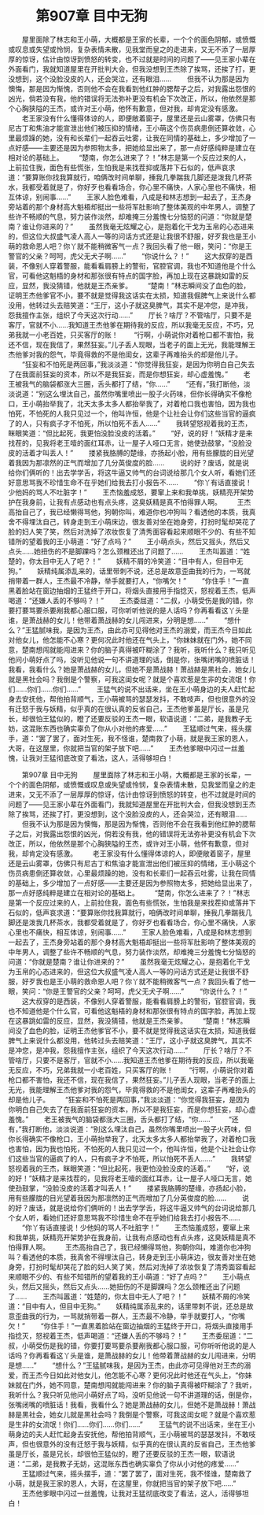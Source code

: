 # 　　第907章 目中无狗
　　屋里面除了林志和王小萌，大概都是王家的长辈，一个个的面色阴郁，或愤慨或叹息或失望或怜悯，复杂表情未散，见我堂而皇之的走进来，又无不添了一层厚厚的惊讶，估计由惊讶到愤怒的转变，也不过就是时间的问题了——见王家小辈在外面看门，我就知道屋里在开批判大会，但我没想到王杰除了挨骂，还挨了打，更没想到，这个没脸没皮的人，还会哭泣，还有眼泪……
　　但我不认为那是因为懊悔，那是因为惭愧，否则他不会在我看到他红肿的腮帮子之后，对我露出怨恨的凶光，倘若没有我，他的错误将无法弥补更没有机会下次改正，所以，他依然是那个心胸狭隘的王杰，或许对王小萌，他怀有歉意，但对我，却肯定没有感激。
　　老王家没有什么懂得体谅的人，即便敞着窗子，屋里还是云山雾罩，仿佛只有尼古丁和焦油才能宣泄出他们被压抑的情绪，王小萌这个伤员病患倒还算收敛，心里最烦躁的她，没有和长辈们一起吞云吐雾，让我在同情的基础上，多少增加了一点好感——主要还是因为参照物太多，把她给显出来了，那一点好感纯粹是建立在相对论的基础上。
　　“楚南，你怎么进来了？！”林志是第一个反应过来的人，上前拉住我，面色有些慌张，生怕我是来找茬抑或落井下石似的，低声哀求道：“要算账你找我算就行，咱俩改时间单聊，捶我几拳踹我几脚还是泼我几杯茶水，我都受着就是了，你好歹也看看场合，你心里不痛快，人家心里也不痛快，相互体谅，别闹事……”
　　王家人脸色难看，八成是和林志想到一起去了，王杰身旁站着的那个身材高大魁梧却挺出一些将军肚影响了整体美观的中年男人，调整了些许不畅顺的气息，努力装作淡然，却难掩三分羞愧七分恼怒的问道：“你就是楚南？谁让你进来的？”
　　虽然我毫无炫耀之心，是抱着化干戈为玉帛的心态进来的，但这位大叔盛气凌人高人一等的问话方式还是让我很不舒服，好歹我也是王小萌的救命恩人吧？你丫就不能稍微客气一点？我回头看了他一眼，笑问：“你是王警官的父亲？呵呵，虎父无犬子啊……”
　　“你说什么？！”
　　这大叔穿的是西装，不像别人穿着警服，能看看肩膀上的警衔，官腔官调，我也不知道他是个什么官，可看他这魁梧的身材和那张很有特点的国字脸，再加上现在这暴跳如雷的反应，显然，我没猜错，他就是王杰亲爹。
　　“楚南！”林志瞬间没了血色的脸，证明王杰他爹官不小，要不就是觉得我这话实在太损，知道我倔脾气上来说什么都没用，他转过头去赔笑道：“王厅，这小子就这臭脾气，其实不是冲您，是冲我，怨我擅作主张，组织了今天这次行动……”
　　厅长？啥厅？不管啥厅，只要不是客厅，官就不小……我知道王杰他爹在期待我的反应，所以我毫无反应，不巧，兄弟我就一小老百姓，只买客厅的账！
　　“行啊，小萌说你对着枪口都不害怕，我还不信，现在我信了，果然狂妄。”儿子丢人现眼，当老子的面上无光，我能理解王杰他爹对我的怨气，毕竟得救的不是他闺女，这辈子再难抬头的却是他儿子。
　　“狂妄和不怕死是两回事，”我淡淡道：“你觉得我狂妄，是因为你明白自己失去了在我面前狂妄的资本，所以不是我狂妄，而是你想狂妄，却心虚羞愧。”
　　老王被我气的脑袋都涨大三圈，舌头都打了结，“你……”
　　“还有，”我打断他，淡淡说道：“别这么埋汰自己，虽然你嘴里喷出一股子火药味，但你长得确实不像枪口，王小萌抬举我了，北天太多太多人都抬举我了，对着枪口我也害怕，因为我也怕死，不怕死的人我只见过一个，他叫许恒，他是个让社会让你们这些当官的逼疯了的人，只有疯子才不怕死，所以怕死不丢人……”
　　我转望怒视着我的王杰，眯眼笑道：“但比起死，我更怕没脸没皮的活着。”
　　“好，说的好！”妖精才是来找茬的，见我将老王噎的面红耳赤，让一屋子人哑口无言，她使劲鼓掌，“没脸没皮的活着才叫丢人！”
　　搂紧我胳膊的楚缘，亦扬起小脸，用有些朦胧的目光望着我因为那凛然的正气而增加了几分英俊度的脸……
　　说的好？废话，就是说给你们俩听的！出去学学舌，将这牛逼又帅气的台词说给那几个女人听，看她们还好意思骂我不珍惜生命不在乎她们给我去打小报告不……
　　“你丫有话直接说！少他妈的骂人不吐脏字！”
　　王杰恼羞成怒，要窜上来和我单挑，妖精亮开架势护在我身前，让我有点感动也有点头疼，这臭妖精是真不怕得罪人啊。
　　王杰高抬自己了，我已经懒得骂他，狗朝你叫，难道你也冲狗叫？看透他的本质，我真舍不得埋汰自己，转身走到王小萌床边，很友善对坐在她身旁，打扮时髦却哭花了脸的妇人笑了笑，然后对洗掉了浓妆恢复了清秀面容看起来顺眼不少的、有些不知错所的望着我的王小萌道：“好了点吗？”
　　王小萌点头，然后又摇头，然后又点头……她扭伤的不是脚踝吗？怎么颈椎还出了问题了……
　　王杰叫嚣道：“姓楚的，你太目中无人了吧？！”
　　妖精不屑的冷笑道：“目中有人，但目中无狗。”
　　妖精纯属添乱来的，话里带刺不说，还总是故意歪曲我的行为，一骂就捎带着一群人，王杰最不冷静，举手就要打人，“你嘴欠！”
　　“你住手！”一直黑着脸站在窗边抽烟的王猛终于开口，将烟头直接用手指捻灭，怒视着王杰，低声喝道：“还嫌人丢的不够吗？！”
　　王杰委屈道：“二叔，小萌受伤是我的错，你要打要骂要杀要剐我都心服口服，可你听听他说的是人话吗？你再看看这丫头是谁，是萧战赫的女儿！他带着萧战赫的女儿闯进来，分明是想……”
　　“想什么？”王猛腻味我，是因为王杰，由此亦可见得他对王杰的溺爱，而王杰今日如此对他女儿，他怎能不心寒？更何况此时他还在气头上，“你妹妹就在门外，她不同意，楚南想闯就能闯进来？你的脑子真得被吓糊涂了？我听，我听什么？我只听见他问小萌好点了吗，没听见他说一句不讲道理的话，倒是你，张嘴闭嘴的喷脏话！我看，我看什么？她是萧战赫的女儿，但她不是萧战赫！萧战赫是黑社会，她女儿就是黑社会吗？我倒是个警察，可我这闺女呢？就是个喜欢惹是生非的女流氓！你们……你们……你们……”
　　王猛气的说不出话来，坐在王小萌身边的夫人赶忙起身去安抚他，帮他拍背顺气，王小萌被骂的瑟瑟发抖，不敢吱声，但也很意外的没有迁怒于我与妖精，似乎真的在很认真的反省自己，王杰他爹虽是厅长，虽是兄长，却很怕王猛似的，瞪了还要反驳的王杰一眼，软语说道：“二弟，是我教子无妨，这混账东西也确实辜负了你从小对他的疼爱……”
　　王猛顺过气来，摇头摆手，道：“罢了罢了，面对生死，我不怪谁，楚南救了小萌，就是我王家的恩人，大哥，在这屋里，你就把当官的架子放下吧……”
　　王杰他爹眼中闪过一丝羞愧，让我对王猛彻底改变了看法，这人，活得够坦白！

　　第907章 目中无狗
　　屋里面除了林志和王小萌，大概都是王家的长辈，一个个的面色阴郁，或愤慨或叹息或失望或怜悯，复杂表情未散，见我堂而皇之的走进来，又无不添了一层厚厚的惊讶，估计由惊讶到愤怒的转变，也不过就是时间的问题了——见王家小辈在外面看门，我就知道屋里在开批判大会，但我没想到王杰除了挨骂，还挨了打，更没想到，这个没脸没皮的人，还会哭泣，还有眼泪……
　　但我不认为那是因为懊悔，那是因为惭愧，否则他不会在我看到他红肿的腮帮子之后，对我露出怨恨的凶光，倘若没有我，他的错误将无法弥补更没有机会下次改正，所以，他依然是那个心胸狭隘的王杰，或许对王小萌，他怀有歉意，但对我，却肯定没有感激。
　　老王家没有什么懂得体谅的人，即便敞着窗子，屋里还是云山雾罩，仿佛只有尼古丁和焦油才能宣泄出他们被压抑的情绪，王小萌这个伤员病患倒还算收敛，心里最烦躁的她，没有和长辈们一起吞云吐雾，让我在同情的基础上，多少增加了一点好感——主要还是因为参照物太多，把她给显出来了，那一点好感纯粹是建立在相对论的基础上。
　　“楚南，你怎么进来了？！”林志是第一个反应过来的人，上前拉住我，面色有些慌张，生怕我是来找茬抑或落井下石似的，低声哀求道：“要算账你找我算就行，咱俩改时间单聊，捶我几拳踹我几脚还是泼我几杯茶水，我都受着就是了，你好歹也看看场合，你心里不痛快，人家心里也不痛快，相互体谅，别闹事……”
　　王家人脸色难看，八成是和林志想到一起去了，王杰身旁站着的那个身材高大魁梧却挺出一些将军肚影响了整体美观的中年男人，调整了些许不畅顺的气息，努力装作淡然，却难掩三分羞愧七分恼怒的问道：“你就是楚南？谁让你进来的？”
　　虽然我毫无炫耀之心，是抱着化干戈为玉帛的心态进来的，但这位大叔盛气凌人高人一等的问话方式还是让我很不舒服，好歹我也是王小萌的救命恩人吧？你丫就不能稍微客气一点？我回头看了他一眼，笑问：“你是王警官的父亲？呵呵，虎父无犬子啊……”
　　“你说什么？！”
　　这大叔穿的是西装，不像别人穿着警服，能看看肩膀上的警衔，官腔官调，我也不知道他是个什么官，可看他这魁梧的身材和那张很有特点的国字脸，再加上现在这暴跳如雷的反应，显然，我没猜错，他就是王杰亲爹。
　　“楚南！”林志瞬间没了血色的脸，证明王杰他爹官不小，要不就是觉得我这话实在太损，知道我倔脾气上来说什么都没用，他转过头去赔笑道：“王厅，这小子就这臭脾气，其实不是冲您，是冲我，怨我擅作主张，组织了今天这次行动……”
　　厅长？啥厅？不管啥厅，只要不是客厅，官就不小……我知道王杰他爹在期待我的反应，所以我毫无反应，不巧，兄弟我就一小老百姓，只买客厅的账！
　　“行啊，小萌说你对着枪口都不害怕，我还不信，现在我信了，果然狂妄。”儿子丢人现眼，当老子的面上无光，我能理解王杰他爹对我的怨气，毕竟得救的不是他闺女，这辈子再难抬头的却是他儿子。
　　“狂妄和不怕死是两回事，”我淡淡道：“你觉得我狂妄，是因为你明白自己失去了在我面前狂妄的资本，所以不是我狂妄，而是你想狂妄，却心虚羞愧。”
　　老王被我气的脑袋都涨大三圈，舌头都打了结，“你……”
　　“还有，”我打断他，淡淡说道：“别这么埋汰自己，虽然你嘴里喷出一股子火药味，但你长得确实不像枪口，王小萌抬举我了，北天太多太多人都抬举我了，对着枪口我也害怕，因为我也怕死，不怕死的人我只见过一个，他叫许恒，他是个让社会让你们这些当官的逼疯了的人，只有疯子才不怕死，所以怕死不丢人……”
　　我转望怒视着我的王杰，眯眼笑道：“但比起死，我更怕没脸没皮的活着。”
　　“好，说的好！”妖精才是来找茬的，见我将老王噎的面红耳赤，让一屋子人哑口无言，她使劲鼓掌，“没脸没皮的活着才叫丢人！”
　　搂紧我胳膊的楚缘，亦扬起小脸，用有些朦胧的目光望着我因为那凛然的正气而增加了几分英俊度的脸……
　　说的好？废话，就是说给你们俩听的！出去学学舌，将这牛逼又帅气的台词说给那几个女人听，看她们还好意思骂我不珍惜生命不在乎她们给我去打小报告不……
　　“你丫有话直接说！少他妈的骂人不吐脏字！”
　　王杰恼羞成怒，要窜上来和我单挑，妖精亮开架势护在我身前，让我有点感动也有点头疼，这臭妖精是真不怕得罪人啊。
　　王杰高抬自己了，我已经懒得骂他，狗朝你叫，难道你也冲狗叫？看透他的本质，我真舍不得埋汰自己，转身走到王小萌床边，很友善对坐在她身旁，打扮时髦却哭花了脸的妇人笑了笑，然后对洗掉了浓妆恢复了清秀面容看起来顺眼不少的、有些不知错所的望着我的王小萌道：“好了点吗？”
　　王小萌点头，然后又摇头，然后又点头……她扭伤的不是脚踝吗？怎么颈椎还出了问题了……
　　王杰叫嚣道：“姓楚的，你太目中无人了吧？！”
　　妖精不屑的冷笑道：“目中有人，但目中无狗。”
　　妖精纯属添乱来的，话里带刺不说，还总是故意歪曲我的行为，一骂就捎带着一群人，王杰最不冷静，举手就要打人，“你嘴欠！”
　　“你住手！”一直黑着脸站在窗边抽烟的王猛终于开口，将烟头直接用手指捻灭，怒视着王杰，低声喝道：“还嫌人丢的不够吗？！”
　　王杰委屈道：“二叔，小萌受伤是我的错，你要打要骂要杀要剐我都心服口服，可你听听他说的是人话吗？你再看看这丫头是谁，是萧战赫的女儿！他带着萧战赫的女儿闯进来，分明是想……”
　　“想什么？”王猛腻味我，是因为王杰，由此亦可见得他对王杰的溺爱，而王杰今日如此对他女儿，他怎能不心寒？更何况此时他还在气头上，“你妹妹就在门外，她不同意，楚南想闯就能闯进来？你的脑子真得被吓糊涂了？我听，我听什么？我只听见他问小萌好点了吗，没听见他说一句不讲道理的话，倒是你，张嘴闭嘴的喷脏话！我看，我看什么？她是萧战赫的女儿，但她不是萧战赫！萧战赫是黑社会，她女儿就是黑社会吗？我倒是个警察，可我这闺女呢？就是个喜欢惹是生非的女流氓！你们……你们……你们……”
　　王猛气的说不出话来，坐在王小萌身边的夫人赶忙起身去安抚他，帮他拍背顺气，王小萌被骂的瑟瑟发抖，不敢吱声，但也很意外的没有迁怒于我与妖精，似乎真的在很认真的反省自己，王杰他爹虽是厅长，虽是兄长，却很怕王猛似的，瞪了还要反驳的王杰一眼，软语说道：“二弟，是我教子无妨，这混账东西也确实辜负了你从小对他的疼爱……”
　　王猛顺过气来，摇头摆手，道：“罢了罢了，面对生死，我不怪谁，楚南救了小萌，就是我王家的恩人，大哥，在这屋里，你就把当官的架子放下吧……”
　　王杰他爹眼中闪过一丝羞愧，让我对王猛彻底改变了看法，这人，活得够坦白！
